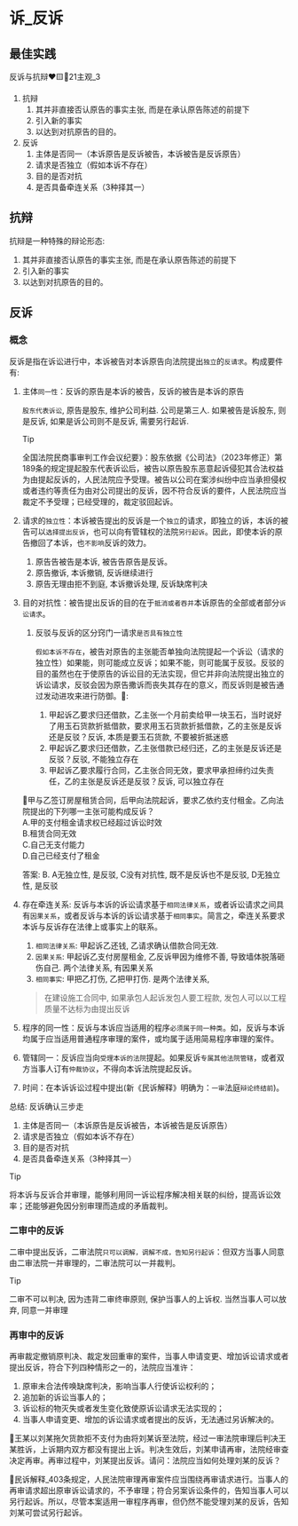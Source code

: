 # 诉_反诉
## 最佳实践

反诉与抗辩❤️🟨🚪21主观_3

1. 抗辩
    1. 其并非直接否认原告的事实主张, 而是在承认原告陈述的前提下
    2. 引入新的事实
    3. 以达到对抗原告的目的。
2. 反诉
    1. 主体是否同一（本诉原告是反诉被告，本诉被告是反诉原告）
    2. 请求是否独立（假如本诉不存在）
    3. 目的是否对抗
    4. 是否具备牵连关系（3种择其一）


## 抗辩

抗辩是一种特殊的辩论形态:
1. 其并非直接否认原告的事实主张, 而是在承认原告陈述的前提下
2. 引入新的事实
3. 以达到对抗原告的目的。


## 反诉
### 概念

反诉是指在诉讼进行中，本诉被告对本诉原告向法院提出`独立`的`反请求`。构成要件有:

1. 主体`同一性`：反诉的原告是本诉的被告，反诉的被告是本诉的原告

    `股东代表诉讼`, 原告是股东, 维护公司利益. 公司是第三人. 如果被告是诉股东, 则是反诉, 如果是诉公司则不是反诉, 需要另行起诉. 

    > [!tip]
    > 全国法院民商事审判工作会议纪要》：股东依据《公司法》（2023年修正）第189条的规定提起股东代表诉讼后，被告以原告股东恶意起诉侵犯其合法权益为由提起反诉的，人民法院应予受理。被告以公司在案涉纠纷中应当承担侵权或者违约等责任为由对公司提出的反诉，因不符合反诉的要件，人民法院应当裁定不予受理；已经受理的，裁定驳回起诉。



2. 请求的`独立性`：本诉被告提出的反诉是一个`独立`的请求，即独立的诉，本诉的被告可以`选择提出反诉`，也可以向有管辖权的法院`另行起诉`。因此，即使本诉的原告撤回了本诉，也`不影响`反诉的效力。

    1. 原告告被告是本诉, 被告告原告是反诉。
    2. 原告撤诉, 本诉撤销, 反诉继续进行
    3. 原告无理由拒不到庭, 本诉撤诉处理, 反诉缺席判决

3. 目的对抗性：被告提出反诉的目的在于`抵消或者吞并`本诉原告的全部或者部分`诉讼请求`。

    1. 反驳与反诉的区分窍门一请求`是否具有独立性`

        `假如本诉不存在`，被告对原告的主张能否单独向法院提起一个诉讼（请求的独立性）如果能，则可能成立反诉；如果不能，则可能属于反驳。反驳的目的虽然也在于使原告的诉讼目的无法实现，但它并非向法院提出独立的诉讼请求，反驳会因为原告撒诉而丧失其存在的意义，而反诉则是被告通过发动进攻来进行防御。🍐:


        1. 甲起诉乙要求归还借款，乙主张一个月前卖给甲一块玉石，当时说好了用玉石货款折抵借款，要求用玉石货款折抵借款，乙的主张是反诉还是反驳？反诉, 本质是要玉石货款, 不要被折抵迷惑
        1. 甲起诉乙要求归还借款，乙主张借款已经归还，乙的主张是反诉还是反驳？反驳, 不能独立存在
        1. 甲起诉乙要求履行合同，乙主张合同无效，要求甲承担缔约过失责任，乙的主张是反诉还是反驳？反诉, 可以独立存在


    🍐甲与乙签订房屋租赁合同，后甲向法院起诉，要求乙依约支付租金。乙向法院提出的下列哪一主张可能构成反诉？  
    A.甲的支付租金请求权已经超过诉讼时效  
    B.租赁合同无效  
    C.自己无支付能力  
    D.自己已经支付了租金

    答案: B. A无独立性, 是反驳, C没有对抗性, 既不是反诉也不是反驳, D无独立性, 是反驳


4. 存在牵连关系: 反诉与本诉的诉讼请求基于`相同法律关系`，或者诉讼请求之间具有`因果关系`，或者反诉与本诉的诉讼请求基于`相同事实`。简言之，牵连关系要求本诉与反诉存在法律上或事实上的联系。
    1. `相同法律关系`: 甲起诉乙还钱, 乙请求确认借款合同无效.
    1. `因果关系`: 甲起诉乙支付房屋租金, 乙反诉甲因为维修不善, 导致墙体脱落砸伤自己. 两个法律关系, 有因果关系
    1. `相同事实`: 甲把乙打伤, 乙把甲打伤. 是两个法律关系, 

    > 在建设施工合同中, 如果承包人起诉发包人要工程款, 发包人可以以工程质量不达标为由提出反诉


1. 程序的同一性：反诉与本诉应当适用的程序`必须属于同一种类`。如，反诉与本诉均属于应当适用普通程序审理的案件，或均属于适用简易程序审理的案件。

1. 管辖同一：反诉应当向`受理本诉的法院`提起。如果反诉`专属其他法院管辖`，或者双方当事人订有`仲裁协议`，不得向本诉法院提起反诉。
1. 时间：在本诉诉讼过程中提出(新《民诉解释》明确为：`一审`法庭`辩论终结前`)。

总结: 反诉确认三步走
1. 主体是否同一（本诉原告是反诉被告，本诉被告是反诉原告）
2. 请求是否独立（假如本诉不存在）
4. 目的是否对抗
3. 是否具备牵连关系（3种择其一）



> [!tip]
> 将本诉与反诉合并审理，能够利用同一诉讼程序解决相关联的纠纷，提高诉讼效率；还能够避免因分别审理而造成的矛盾裁判。


### 二审中的反诉


二审中提出反诉，二审法院`只可以调解，调解不成，告知另行起诉`：但双方当事人同意由二审法院一并审理的，二审法院可以一并裁判。

> [!tip]
> 二审不可以判决, 因为违背二审终审原则, 保护当事人的上诉权. 当然当事人可以放弃, 同意一并审理


### 再审中的反诉

再审裁定撤销原判决、裁定发回重审的案件，当事人申请变更、增加诉讼请求或者提出反诉，符合下列四种情形之一的，法院应当准许：
1. 原审未合法传唤缺席判决，影响当事人行使诉讼权利的；
2. 追加新的诉讼当事人的；
3. 诉讼标的物灭失或者发生变化致使原诉讼请求无法实现的；
4. 当事人申请变更、增加的诉讼请求或者提出的反诉，无法通过另诉解决的。

🍐王某以刘某拖欠货款拒不支付为由将刘某诉至法院，经过一审法院审理后判决王某胜诉，上诉期内双方都没有提出上诉。判决生效后，刘某申请再审，法院经审查决定再审。再审过程中，刘某提出反诉。请问：法院应当如何处理刘某的反诉？

🚪民诉解释_403条规定，人民法院审理再审案件应当围绕再审请求进行。当事人的再审请求超出原审诉讼请求的，不予审理；符合另案诉讼条件的，告知当事人可以另行起诉。所以，尽管本案适用一审程序再审，但仍然不能受理刘某的反诉，告知刘某可尝试另行起诉。